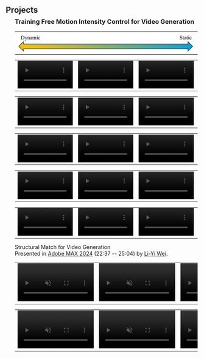 <h2 id="projects" style="margin: 2px 0px -15px;">Projects</h2>



<div class="publications">
<ol class="bibliography">

<!-- <img  src="./assets/img/TransGS.png" alt="" class="teaser"  title="We translate PBR Facial assets to Gaussian Splatting counterpart in seconds, enabling 30fps@1400p rendering on mobile phones." width="70%" height="70%" /> -->
<!-- <video autoplay="autoplay" height="width:200px" loop="loop" muted="muted" src="./assets/test_video.mp4" width="width:200px" jm_neat="1310186498"></video> -->

<h3 >Training Free Motion Intensity Control for Video Generation</h3>
<table>
  <tr>
  <td>
      <div class="magnify-lens">
        <div class="magnify">
          <img  src="./assets/img/dynamic_arrow.png" width="100%" height="100%" />
        </div>
      </div>
  </td>
  </tr>
</table>

<table>
  <tr>
  <td>
      <div class="magnify-lens">
        <div class="magnify">
          <video autoplay="autoplay" controls="controls" loop="loop" muted="muted" src="./assets/vids/Motion_Intensity/release_19_faster.mp4" width="145px" jm_neat="1310186497"></video>
        </div>
      </div>
    </td>
    <td>
      <div class="magnify-lens">
        <div class="magnify">
          <video autoplay="autoplay" controls="controls" loop="loop" muted="muted" src="./assets/vids/Motion_Intensity/release_19_fast.mp4" width="145px" jm_neat="1310186497"></video>
        </div>
      </div>
    </td>
    <td>
      <div class="magnify-lens">
        <div class="magnify">
          <video autoplay="autoplay" controls="controls" loop="loop" muted="muted" src="./assets/vids/Motion_Intensity/release_19_normal.mp4" width="145px" jm_neat="1310186498"></video>
        </div>
      </div>
    </td>
    <td>
      <div class="magnify-lens">
        <div class="magnify">
          <video autoplay="autoplay" controls="controls" loop="loop" muted="muted" src="./assets/vids/Motion_Intensity/release_19_slow.mp4" width="145px" jm_neat="1310186498"></video>
        </div>
      </div>
    </td>
  </tr>
</table>
<table>
  <tr>
  <td>
      <div class="magnify-lens">
        <div class="magnify">
          <video autoplay="autoplay" controls="controls" loop="loop" muted="muted" src="./assets/vids/Motion_Intensity/release_31_faster.mp4" width="145px" jm_neat="1310186497"></video>
        </div>
      </div>
    </td>
    <td>
      <div class="magnify-lens">
        <div class="magnify">
          <video autoplay="autoplay" controls="controls" loop="loop" muted="muted" src="./assets/vids/Motion_Intensity/release_31_fast.mp4" width="145px" jm_neat="1310186497"></video>
        </div>
      </div>
    </td>
    <td>
      <div class="magnify-lens">
        <div class="magnify">
          <video autoplay="autoplay" controls="controls" loop="loop" muted="muted" src="./assets/vids/Motion_Intensity/release_31_normal.mp4" width="145px" jm_neat="1310186498"></video>
        </div>
      </div>
    </td>
    <td>
      <div class="magnify-lens">
        <div class="magnify">
          <video autoplay="autoplay" controls="controls" loop="loop" muted="muted" src="./assets/vids/Motion_Intensity/release_31_slow.mp4" width="145px" jm_neat="1310186498"></video>
        </div>
      </div>
    </td>
  </tr>
</table>
<table>
  <tr>
  <td>
      <div class="magnify-lens">
        <div class="magnify">
          <video autoplay="autoplay" controls="controls" loop="loop" muted="muted" src="./assets/vids/Motion_Intensity/release_77_faster.mp4" width="145px" jm_neat="1310186497"></video>
        </div>
      </div>
    </td>
    <td>
      <div class="magnify-lens">
        <div class="magnify">
          <video autoplay="autoplay" controls="controls" loop="loop" muted="muted" src="./assets/vids/Motion_Intensity/release_77_fast.mp4" width="145px" jm_neat="1310186497"></video>
        </div>
      </div>
    </td>
    <td>
      <div class="magnify-lens">
        <div class="magnify">
          <video autoplay="autoplay" controls="controls" loop="loop" muted="muted" src="./assets/vids/Motion_Intensity/release_77_normal.mp4" width="145px" jm_neat="1310186498"></video>
        </div>
      </div>
    </td>
    <td>
      <div class="magnify-lens">
        <div class="magnify">
          <video autoplay="autoplay" controls="controls" loop="loop" muted="muted" src="./assets/vids/Motion_Intensity/release_77_slow.mp4" width="145px" jm_neat="1310186498"></video>
        </div>
      </div>
    </td>
  </tr>
</table>
<table>
  <tr>
  <td>
      <div class="magnify-lens">
        <div class="magnify">
          <video autoplay="autoplay" controls="controls" loop="loop" muted="muted" src="./assets/vids/Motion_Intensity/morgan_28_faster.mp4" width="145px" jm_neat="1310186497"></video>
        </div>
      </div>
    </td>
    <td>
      <div class="magnify-lens">
        <div class="magnify">
          <video autoplay="autoplay" controls="controls" loop="loop" muted="muted" src="./assets/vids/Motion_Intensity/morgan_28_fast.mp4" width="145px" jm_neat="1310186497"></video>
        </div>
      </div>
    </td>
    <td>
      <div class="magnify-lens">
        <div class="magnify">
          <video autoplay="autoplay" controls="controls" loop="loop" muted="muted" src="./assets/vids/Motion_Intensity/morgan_28_normal.mp4" width="145px" jm_neat="1310186498"></video>
        </div>
      </div>
    </td>
    <td>
      <div class="magnify-lens">
        <div class="magnify">
          <video autoplay="autoplay" controls="controls" loop="loop" muted="muted" src="./assets/vids/Motion_Intensity/morgan_28_slow.mp4" width="145px" jm_neat="1310186498"></video>
        </div>
      </div>
    </td>
  </tr>
</table>
<table>
  <tr>
  <td>
      <div class="magnify-lens">
        <div class="magnify">
          <video autoplay="autoplay" controls="controls" loop="loop" muted="muted" src="./assets/vids/Motion_Intensity/morgan_61_faster.mp4" width="145px" jm_neat="1310186497"></video>
        </div>
      </div>
    </td>
    <td>
      <div class="magnify-lens">
        <div class="magnify">
          <video autoplay="autoplay" controls="controls" loop="loop" muted="muted" src="./assets/vids/Motion_Intensity/morgan_61_fast.mp4" width="145px" jm_neat="1310186497"></video>
        </div>
      </div>
    </td>
    <td>
      <div class="magnify-lens">
        <div class="magnify">
          <video autoplay="autoplay" controls="controls" loop="loop" muted="muted" src="./assets/vids/Motion_Intensity/morgan_61_normal.mp4" width="145px" jm_neat="1310186498"></video>
        </div>
      </div>
    </td>
    <td>
      <div class="magnify-lens">
        <div class="magnify">
          <video autoplay="autoplay" controls="controls" loop="loop" muted="muted" src="./assets/vids/Motion_Intensity/morgan_61_slow.mp4" width="145px" jm_neat="1310186498"></video>
        </div>
      </div>
    </td>
  </tr>
</table>

<div class="title">Structural Match for Video Generation</div>
Presented in <a href="https://www.adobe.com/max/2024/sessions/max-sneaks-gs3.html">Adobe MAX 2024</a> (22:37 -- 25:04) by <a href="https://research.adobe.com/person/li-yi-wei/">Li-Yi Wei</a>.

<table>
  <tr>
  <td>
      <div class="magnify-lens">
        <div class="magnify">
          <video autoplay="autoplay" controls="controls" loop="loop" muted="muted" src="./assets/vids/Structure_Match/depth_input.mp4" width="200px" jm_neat="1310186497"></video>
        </div>
      </div>
    </td>
    <td>
      <div class="magnify-lens">
        <div class="magnify">
          <video autoplay="autoplay" controls="controls" loop="loop" muted="muted" src="./assets/vids/Structure_Match/depth_cond_1.mp4" width="200px" jm_neat="1310186497"></video>
        </div>
      </div>
    </td>
    <td>
      <div class="magnify-lens">
        <div class="magnify">
          <video autoplay="autoplay" controls="controls" loop="loop" muted="muted" src="./assets/vids/Structure_Match/depth_cond_2.mp4" width="200px" jm_neat="1310186498"></video>
        </div>
      </div>
    </td>
  </tr>
</table>
<table>
  <tr>
  <td>
      <div class="magnify-lens">
        <div class="magnify">
          <video autoplay="autoplay" controls="controls" loop="loop" muted="muted" src="./assets/vids/Structure_Match/edge_input.mp4" width="200px" jm_neat="1310186497"></video>
        </div>
      </div>
    </td>
    <td>
      <div class="magnify-lens">
        <div class="magnify">
          <video autoplay="autoplay" controls="controls" loop="loop" muted="muted" src="./assets/vids/Structure_Match/edge_cond_1.mp4" width="200px" jm_neat="1310186497"></video>
        </div>
      </div>
    </td>
    <td>
      <div class="magnify-lens">
        <div class="magnify">
          <video autoplay="autoplay" controls="controls" loop="loop" muted="muted" src="./assets/vids/Structure_Match/edge_cond_2.mp4" width="200px" jm_neat="1310186498"></video>
        </div>
      </div>
    </td>
  </tr>
</table>

<br>

</ol>
</div>
